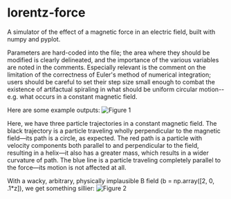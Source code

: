 # lorentz-force

A simulator of the effect of a magnetic force in an electric field, built with numpy and pyplot.

Parameters are hard-coded into the file; the area where they should be modified is clearly delineated, and the importance of the various variables are noted in the comments. Especially relevant is the comment on the limitation of the correctness of Euler's method of numerical integration; users should be careful to set their step size small enough to combat the existence of artifactual spiraling in what should be uniform circular motion--e.g. what occurs in a constant magnetic field. 

Here are some example outputs:
![Figure 1](catherinemoresco.github.com/lorentz-force/readme-assets/figure_1.png)

Here, we have three particle trajectories in a constant magnetic field. The black trajectory is a particle traveling wholly perpendicular to the magnetic field—its path is a circle, as expected. The red path is a particle with velocity components both parallel to and perpendicular to the field, resulting in a helix—it also has a greater mass, which results in a wider curvature of path. The blue line is a particle traveling completely parallel to the force—its motion is not affected at all.

With a wacky, arbitrary, physically implausible B field (b = np.array([2, 0, .1*z]), we get something sillier:
![Figure 2](catherinemoresco.github.com/lorentz-force/readme-assets/figure_2.png)

